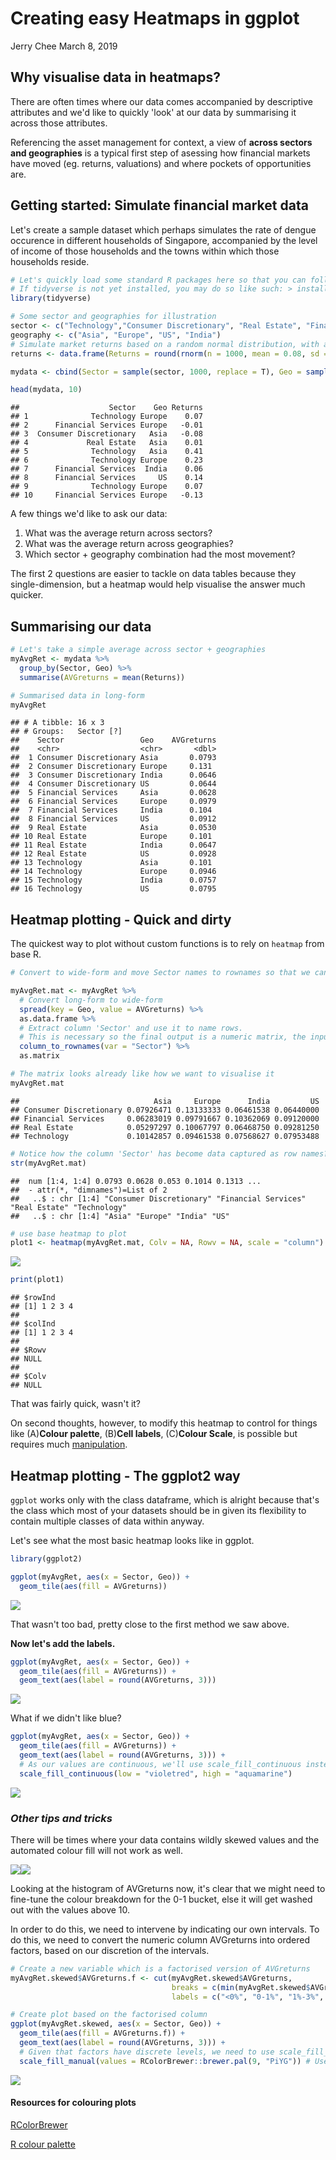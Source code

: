 Creating easy Heatmaps in ggplot
================
Jerry Chee
March 8, 2019

Why visualise data in heatmaps?
-------------------------------

There are often times where our data comes accompanied by descriptive attributes and we'd like to quickly 'look' at our data by summarising it across those attributes.

Referencing the asset management for context, a view of **across sectors and geographies** is a typical first step of asessing how financial markets have moved (eg. returns, valuations) and where pockets of opportunities are.

Getting started: Simulate financial market data
-----------------------------------------------

Let's create a sample dataset which perhaps simulates the rate of dengue occurence in different households of Singapore, accompanied by the level of income of those households and the towns within which those households reside.

``` r
# Let's quickly load some standard R packages here so that you can follow this article. 
# If tidyverse is not yet installed, you may do so like such: > install.packages('tidyverse')
library(tidyverse)

# Some sector and geographies for illustration
sector <- c("Technology","Consumer Discretionary", "Real Estate", "Financial Services")
geography <- c("Asia", "Europe", "US", "India")
# Simulate market returns based on a random normal distribution, with a mean return of 8% and volatility (standard deviation) 15%
returns <- data.frame(Returns = round(rnorm(n = 1000, mean = 0.08, sd = 0.15), 2)) 

mydata <- cbind(Sector = sample(sector, 1000, replace = T), Geo = sample(geography, 1000, replace = T), returns)

head(mydata, 10)
```

    ##                    Sector    Geo Returns
    ## 1              Technology Europe    0.07
    ## 2      Financial Services Europe   -0.01
    ## 3  Consumer Discretionary   Asia   -0.08
    ## 4             Real Estate   Asia    0.01
    ## 5              Technology   Asia    0.41
    ## 6              Technology Europe    0.23
    ## 7      Financial Services  India    0.06
    ## 8      Financial Services     US    0.14
    ## 9              Technology Europe    0.07
    ## 10     Financial Services Europe   -0.13

A few things we'd like to ask our data:

1.  What was the average return across sectors?
2.  What was the average return across geographies?
3.  Which sector + geography combination had the most movement?

The first 2 questions are easier to tackle on data tables because they single-dimension, but a heatmap would help visualise the answer much quicker.

Summarising our data
--------------------

``` r
# Let's take a simple average across sector + geographies
myAvgRet <- mydata %>%
  group_by(Sector, Geo) %>%
  summarise(AVGreturns = mean(Returns))

# Summarised data in long-form
myAvgRet
```

    ## # A tibble: 16 x 3
    ## # Groups:   Sector [?]
    ##    Sector                 Geo    AVGreturns
    ##    <chr>                  <chr>       <dbl>
    ##  1 Consumer Discretionary Asia       0.0793
    ##  2 Consumer Discretionary Europe     0.131 
    ##  3 Consumer Discretionary India      0.0646
    ##  4 Consumer Discretionary US         0.0644
    ##  5 Financial Services     Asia       0.0628
    ##  6 Financial Services     Europe     0.0979
    ##  7 Financial Services     India      0.104 
    ##  8 Financial Services     US         0.0912
    ##  9 Real Estate            Asia       0.0530
    ## 10 Real Estate            Europe     0.101 
    ## 11 Real Estate            India      0.0647
    ## 12 Real Estate            US         0.0928
    ## 13 Technology             Asia       0.101 
    ## 14 Technology             Europe     0.0946
    ## 15 Technology             India      0.0757
    ## 16 Technology             US         0.0795

Heatmap plotting - Quick and dirty
----------------------------------

The quickest way to plot without custom functions is to rely on `heatmap` from base R.

``` r
# Convert to wide-form and move Sector names to rownames so that we can get a numeric matrix

myAvgRet.mat <- myAvgRet %>%
  # Convert long-form to wide-form
  spread(key = Geo, value = AVGreturns) %>%
  as.data.frame %>%
  # Extract column 'Sector' and use it to name rows. 
  # This is necessary so the final output is a numeric matrix, the input which the heatmap function takes
  column_to_rownames(var = "Sector") %>%
  as.matrix

# The matrix looks already like how we want to visualise it
myAvgRet.mat
```

    ##                              Asia     Europe      India         US
    ## Consumer Discretionary 0.07926471 0.13133333 0.06461538 0.06440000
    ## Financial Services     0.06283019 0.09791667 0.10362069 0.09120000
    ## Real Estate            0.05297297 0.10067797 0.06468750 0.09281250
    ## Technology             0.10142857 0.09461538 0.07568627 0.07953488

``` r
# Notice how the column 'Sector' has become data captured as row names?
str(myAvgRet.mat)
```

    ##  num [1:4, 1:4] 0.0793 0.0628 0.053 0.1014 0.1313 ...
    ##  - attr(*, "dimnames")=List of 2
    ##   ..$ : chr [1:4] "Consumer Discretionary" "Financial Services" "Real Estate" "Technology"
    ##   ..$ : chr [1:4] "Asia" "Europe" "India" "US"

``` r
# use base heatmap to plot
plot1 <- heatmap(myAvgRet.mat, Colv = NA, Rowv = NA, scale = "column")
```

![](IntroHeatmap_files/figure-markdown_github-ascii_identifiers/unnamed-chunk-3-1.png)

``` r
print(plot1)
```

    ## $rowInd
    ## [1] 1 2 3 4
    ## 
    ## $colInd
    ## [1] 1 2 3 4
    ## 
    ## $Rowv
    ## NULL
    ## 
    ## $Colv
    ## NULL

That was fairly quick, wasn't it?

On second thoughts, however, to modify this heatmap to control for things like (A)**Colour palette**, (B)**Cell labels**, (C)**Colour Scale**, is possible but requires much [manipulation](https://sebastianraschka.com/Articles/heatmaps_in_r.html).

Heatmap plotting - The **ggplot2** way
--------------------------------------

`ggplot` works only with the class dataframe, which is alright because that's the class which most of your datasets should be in given its flexibility to contain multiple classes of data within anyway.

Let's see what the most basic heatmap looks like in ggplot.

``` r
library(ggplot2)

ggplot(myAvgRet, aes(x = Sector, Geo)) +
  geom_tile(aes(fill = AVGreturns))
```

![](IntroHeatmap_files/figure-markdown_github-ascii_identifiers/unnamed-chunk-4-1.png)

That wasn't too bad, pretty close to the first method we saw above.

**Now let's add the labels.**

``` r
ggplot(myAvgRet, aes(x = Sector, Geo)) +
  geom_tile(aes(fill = AVGreturns)) +
  geom_text(aes(label = round(AVGreturns, 3)))
```

![](IntroHeatmap_files/figure-markdown_github-ascii_identifiers/unnamed-chunk-5-1.png)

What if we didn't like blue?

``` r
ggplot(myAvgRet, aes(x = Sector, Geo)) +
  geom_tile(aes(fill = AVGreturns)) +
  geom_text(aes(label = round(AVGreturns, 3))) +
  # As our values are continuous, we'll use scale_fill_continuous instead of scale_fill_manual
  scale_fill_continuous(low = "violetred", high = "aquamarine")
```

![](IntroHeatmap_files/figure-markdown_github-ascii_identifiers/unnamed-chunk-6-1.png)

### *Other tips and tricks*

There will be times where your data contains wildly skewed values and the automated colour fill will not work as well.

![](IntroHeatmap_files/figure-markdown_github-ascii_identifiers/unnamed-chunk-7-1.png)![](IntroHeatmap_files/figure-markdown_github-ascii_identifiers/unnamed-chunk-7-2.png)

Looking at the histogram of AVGreturns now, it's clear that we might need to fine-tune the colour breakdown for the 0-1 bucket, else it will get washed out with the values above 10.

In order to do this, we need to intervene by indicating our own intervals. To do this, we need to convert the numeric column AVGreturns into ordered factors, based on our discretion of the intervals.

``` r
# Create a new variable which is a factorised version of AVGreturns
myAvgRet.skewed$AVGreturns.f <- cut(myAvgRet.skewed$AVGreturns,
                                    breaks = c(min(myAvgRet.skewed$AVGreturns), 0, 0.01, 0.03, 0.05, 0.1, 10, 20, 30, max(myAvgRet.skewed$AVGreturns)),
                                    labels = c("<0%", "0-1%", "1%-3%", "3%-5%", "5%-10%", "10%-1000%", "1000%-2000%", "2000%-3000%", ">3000%"), include.lowest = T)

# Create plot based on the factorised column
ggplot(myAvgRet.skewed, aes(x = Sector, Geo)) +
  geom_tile(aes(fill = AVGreturns.f)) +
  geom_text(aes(label = round(AVGreturns, 3))) +
  # Given that factors have discrete levels, we need to use scale_fill_manual instead of scale_fill_continuous
  scale_fill_manual(values = RColorBrewer::brewer.pal(9, "PiYG")) # Use RColorBrewer for discrete categories
```

![](IntroHeatmap_files/figure-markdown_github-ascii_identifiers/unnamed-chunk-8-1.png)

#### Resources for colouring plots

[RColorBrewer](https://www.r-graph-gallery.com/38-rcolorbrewers-palettes/)

[R colour palette](https://www.nceas.ucsb.edu/~frazier/RSpatialGuides/colorPaletteCheatsheet.pdf)
